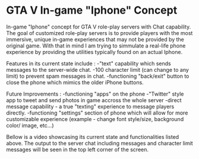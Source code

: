 # GTA V In-game "Iphone" Concept 

In-game "Iphone" concept for GTA V role-play servers with Chat capability. 
The goal of customized role-play servers is to provide players with the most immersive, unique in-game experiences that may not be provided by the original game. With that in mind
I am trying to simmulate a real-life phone experience by providing the utilities typically found on an actual Iphone.


Features in its current state include :
-"text" capability which sends messages to the server-wide chat.
-100 character limit (can change to any limit) to prevent spam messages in chat.
-functioning "back/exit" button to close the phone which mimics the older iPhone buttons.


Future Improvements :
-functioning "apps" on the phone 
-"Twitter" style app to tweet and send photos in game accross the whole server
-direct message capability - a true "texting" experience to message players directly.
-functioning "settings" section of phone which will allow for more customizable experience (example - change font style/size, background color/ image, etc...)


Bellow is a video showcasing its current state and functionalities listed above. The output to the server chat including messages and character limit messages will be seen 
in the top left corner of the screen.

